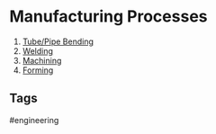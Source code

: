 # Manufacturing Processes 

1. [Tube/Pipe Bending](../202204162124)  
2. [Welding](../202204162147)  
3. [Machining](https://www.thecrucible.org/guides/machining/)  
4. [Forming](https://learnmechanical.com/forming-process/)  

## Tags
#engineering
